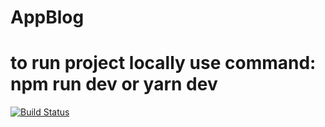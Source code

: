 # AppBlog

# to run project locally use command: npm run dev or yarn dev

[![Build Status](https://travis-ci.com/Fl0ydR0se/AppBlog.svg?branch=develop)](https://travis-ci.com/Fl0ydR0se/AppBlog)
